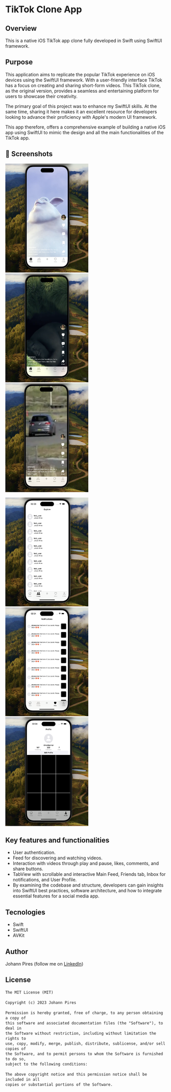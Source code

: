 # TikTok Clone App

## Overview
This is a native iOS TikTok app clone fully developed in Swift using SwiftUI framework.

## Purpose
This application aims to replicate the popular TikTok experience on iOS devices using the SwiftUI framework. With a user-friendly interface TikTok has a focus on creating and sharing short-form videos. This TikTok clone, as the original version, provides a seamless and entertaining platform for users to showcase their creativity.

The primary goal of this project was to enhance my SwiftUI skills. At the same time, sharing it here makes it an excellent resource for developers looking to advance their proficiency with Apple's modern UI framework.

This app therefore, offers a comprehensive example of building a native iOS app using SwiftUI to mimic the design and all the main functionalities of the TikTok app. 

## :camera_flash: Screenshots
<!-- You can add more screenshots here if you like -->

<img src="TikTokClone/Screenshots/screen.png" height="340" width="260">&emsp;<img src="TikTokClone/Screenshots/screen2.png" height="340" width="260">&emsp;<img src="TikTokClone/Screenshots/screen3.png" height="340" width="260"> 

<img src="TikTokClone/Screenshots/screen4.png" height="340" width="260">&emsp;<img src="TikTokClone/Screenshots/screen5.png" height="340" width="260">&emsp;<img src="TikTokClone/Screenshots/screen6.png" height="340" width="260"> 


## Key features and functionalities

* User authentication.
* Feed for discovering and watching videos.
* Interaction with videos through play and pause, likes, comments, and share buttons.
* TabView with scrollable and interactive Main Feed, Friends tab, Inbox for notifications, and User Profile.
* By examining the codebase and structure, developers can gain insights into SwiftUI best practices, software architecture, and how to integrate essential features for a social media app.

## Tecnologies
* Swift
* SwiftUI
* AVKit

## Author
Johann Pires (follow me on [LinkedIn](https://www.linkedin.com/in/johann-p-261961215/))

## License
```
The MIT License (MIT)

Copyright (c) 2023 Johann Pires

Permission is hereby granted, free of charge, to any person obtaining a copy of
this software and associated documentation files (the "Software"), to deal in
the Software without restriction, including without limitation the rights to
use, copy, modify, merge, publish, distribute, sublicense, and/or sell copies of
the Software, and to permit persons to whom the Software is furnished to do so,
subject to the following conditions:

The above copyright notice and this permission notice shall be included in all
copies or substantial portions of the Software.
